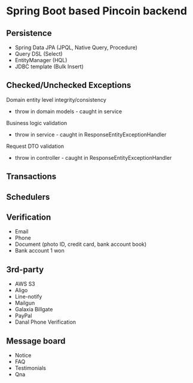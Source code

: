# Spring Boot based Pincoin backend

## Persistence
- Spring Data JPA (JPQL, Native Query, Procedure)
- Query DSL (Select)
- EntityManager (HQL)
- JDBC template (Bulk Insert)

## Checked/Unchecked Exceptions
Domain entity level integrity/consistency
- throw in domain models - caught in service

Business logic validation
- throw in service - caught in ResponseEntityExceptionHandler

Request DTO validation
- throw in controller - caught in ResponseEntityExceptionHandler

## Transactions

## Schedulers

## Verification
- Email
- Phone
- Document (photo ID, credit card, bank account book)
- Bank account 1 won

## 3rd-party
- AWS S3
- Aligo
- Line-notify
- Mailgun
- Galaxia Billgate
- PayPal
- Danal Phone Verification

## Message board
- Notice
- FAQ
- Testimonials
- Qna
